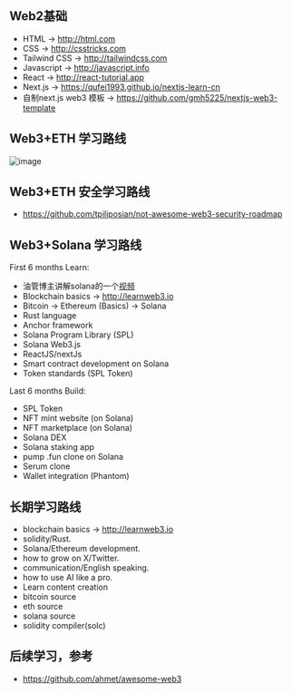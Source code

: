 
## Web2基础
- HTML → http://html.com
- CSS → http://csstricks.com
- Tailwind CSS → http://tailwindcss.com
- Javascript → http://javascript.info
- React → http://react-tutorial.app
- Next.js → https://qufei1993.github.io/nextjs-learn-cn
- 自制next.js web3 模板 → https://github.com/gmh5225/nextjs-web3-template

## Web3+ETH 学习路线

![image](https://github.com/user-attachments/assets/f3f42b5d-f1e3-4fd8-9b15-be055d071254)

## Web3+ETH 安全学习路线
- https://github.com/tpiliposian/not-awesome-web3-security-roadmap


## Web3+Solana 学习路线
First 6 months Learn:
- 油管博主讲解solana的一个[视频](https://www.youtube.com/watch?v=h8ds-Q7wRrk)
- Blockchain basics → http://learnweb3.io
- Bitcoin → Ethereum (Basics) → Solana
- Rust language
- Anchor framework
- Solana Program Library (SPL)
- Solana Web3.js
- ReactJS/nextJs
- Smart contract development on Solana
- Token standards (SPL Token)

Last 6 months Build:

- SPL Token
- NFT mint website (on Solana)
- NFT marketplace (on Solana)
- Solana DEX
- Solana staking app
- pump .fun clone on Solana
- Serum clone
- Wallet integration (Phantom)

## 长期学习路线
- blockchain basics → http://learnweb3.io
- solidity/Rust.
- Solana/Ethereum development.
- how to grow on X/Twitter.
- communication/English speaking.
- how to use AI like a pro.
- Learn content creation
- bitcoin source
- eth source
- solana source
- solidity compiler(solc)

## 后续学习，参考
- https://github.com/ahmet/awesome-web3

